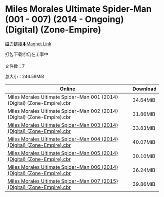 # Miles Morales Ultimate Spider-Man (001 - 007) (2014 - Ongoing) (Digital) (Zone-Empire)

[磁力链接⬇Magnet Link](magnet:?xt=urn:btih:8e39f189c07d11530fdb0e311587c0f054e22ca0&dn=Miles%20Morales%20Ultimate%20Spider-Man%20%28001%20-%20007%29%20%282014%20-%20Ongoing%29%20%28Digital%29%20%28Zone-Empire%29)

打包下载📦仍在工事中

文件数：7

总大小：246.59MiB

Online | Download
--- | ---
Miles Morales Ultimate Spider-Man 001 (2014) (Digital) (Zone-Empire).cbr | 34.64MiB
Miles Morales Ultimate Spider-Man 002 (2014) (Digital) (Zone-Empire).cbr | 31.86MiB
[Miles Morales Ultimate Spider-Man 003 (2014) (Digital) (Zone-Empire).cbr](https://github.com/alicewish/markdown/blob/master/comic/Miles-Morales-Ultimate-Spider-Man-003-2014-Digital-Zone-Empire-cbr.md) | 33.83MiB
[Miles Morales Ultimate Spider-Man 004 (2014) (Digital) (Zone-Empire).cbr](https://github.com/alicewish/markdown/blob/master/comic/Miles-Morales-Ultimate-Spider-Man-004-2014-Digital-Zone-Empire-cbr.md) | 40.07MiB
[Miles Morales Ultimate Spider-Man 005 (2014) (Digital) (Zone-Empire).cbr](https://github.com/alicewish/markdown/blob/master/comic/Miles-Morales-Ultimate-Spider-Man-005-2014-Digital-Zone-Empire-cbr.md) | 30.10MiB
[Miles Morales Ultimate Spider-Man 006 (2014) (Digital) (Zone-Empire).cbr](https://github.com/alicewish/markdown/blob/master/comic/Miles-Morales-Ultimate-Spider-Man-006-2014-Digital-Zone-Empire-cbr.md) | 36.24MiB
[Miles Morales Ultimate Spider-Man 007 (2015) (Digital) (Zone-Empire).cbr](https://github.com/alicewish/markdown/blob/master/comic/Miles-Morales-Ultimate-Spider-Man-007-2015-Digital-Zone-Empire-cbr.md) | 39.86MiB